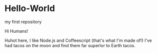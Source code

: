 # Hello-World
my first repository


Hi Humans!

Huhot here, I like Node.js and Coffeescript (that's what I'm made of!)
I've had tacos on the moon and find them far superlor to Earth tacos.
